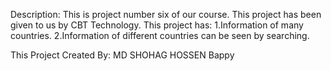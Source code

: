 Description:
This is project number six of our course. This project has been given to us by CBT Technology.
This project has:
1.Information of many countries.
2.Information of different countries can be seen by searching.

This Project Created By: MD SHOHAG HOSSEN Bappy
                        
